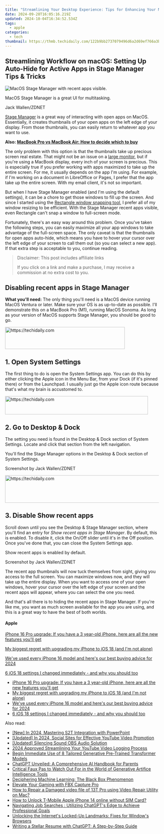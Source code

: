 ```yaml
---
title: "Streamlining Your Desktop Experience: Tips for Enhancing Your MacOS Sonoma's Menu Bar"
date: 2024-09-28T16:05:16.219Z
updated: 2024-10-04T16:34:52.534Z
tags:
  - apple
categories:
  - tech
thumbnail: https://thmb.techidaily.com/122b9bb2737079496d6a2d69ef766a3b3b8a091bd4f5906c27990e96a64caabf.jpg
---
```


## Streamlining Workflow on macOS: Setting Up Auto-Hide for Active Apps in Stage Manager  Tips & Tricks

![MacOS Stage Manager with recent apps visible.](https://www.zdnet.com/a/img/resize/043b3401c6347e414b43f550b9861947feb8f183/2023/12/13/990a8ef5-e17e-46f5-b351-ece7dd238d0e/stagemanagerhero.jpg?auto=webp&width=1280)

MacOS Stage Manager is a great UI for multitasking.

Jack Wallen/ZDNET

[Stage Manager](https://www.zdnet.com/article/what-is-macos-stage-manager-and-how-do-you-enable-it/) is a great way of interacting with open apps on MacOS. Essentially, it creates thumbnails of your open apps on the left edge of your display. From those thumbnails, you can easily return to whatever app you want to use.

**Also: [MacBook Pro vs MacBook Air: How to decide which to buy](https://www.zdnet.com/article/macbook-air-vs-macbook-pro-how-to-decide/)**

The only problem with this option is that the thumbnails take up precious screen real estate. That might not be an issue on a [large monitor](https://www.zdnet.com/home-and-office/smart-office/best-large-monitor/), but if you're using a MacBook display, every inch of your screen is precious. This is especially true if you prefer working with apps maximized to take up the entire screen. For me, it usually depends on the app I'm using. For example, if I'm working on a document in LibreOffice or Pages, I prefer that the app take up the entire screen. With my email client, it's not so important.

But when I have Stage Manager enabled (and I'm using the default settings), it can be a chore to get those windows to fill up the screen. And since I started using the [Rectangle window snapping tool](https://www.zdnet.com/article/how-to-get-true-window-snapping-in-macos/), I prefer all of my window resizing to be efficient. With the Stage Manager recent apps visible, even Rectangle can't snap a window to full-screen mode.

Fortunately, there's an easy way around this problem. Once you've taken the following steps, you can easily maximize all your app windows to take advantage of the full-screen space. The only caveat is that the thumbnails for open apps auto-hide, which means you have to hover your cursor over the left edge of your screen to call them out (so you can select a new app). If that extra step is acceptable to you, continue reading.

>  Disclaimer: This post includes affiliate links
>
>  If you click on a link and make a purchase, I may receive a commission at no extra cost to you.
>

## Disabling recent apps in Stage Manager

**What you'll need:** The only thing you'll need is a MacOS device running MacOS Ventura or later. Make sure your OS is as up-to-date as possible. I'll demonstrate this on a MacBook Pro (M1), running MacOS Sonoma. As long as your version of MacOS supports Stage Manager, you should be good to go.

<!-- affiliate ads begin -->
<a href="https://aligracehair.sjv.io/c/5597632/2135373/19272" target="_top" id="2135373">
  <img src="//a.impactradius-go.com/display-ad/19272-2135373" border="0" alt="https://techidaily.com" width="392" height="72"/>
</a>
<img height="0" width="0" src="https://aligracehair.sjv.io/i/5597632/2135373/19272" style="position:absolute;visibility:hidden;" border="0" />
<!-- affiliate ads end -->

## 1\. Open System Settings

The first thing to do is open the System Settings app. You can do this by either clicking the Apple icon in the Menu Bar, from your Dock (if it's pinned there) or from the Launchpad. I usually just go the Apple icon route because that's what my brain is accustomed to.

<!-- affiliate ads begin -->
<a href="https://review-au.sjv.io/c/5597632/2098703/14409" target="_top" id="2098703">
  <img src="//a.impactradius-go.com/display-ad/14409-2098703" border="0" alt="https://techidaily.com" width="468" height="60"/>
</a>
<img height="0" width="0" src="https://review-au.sjv.io/i/5597632/2098703/14409" style="position:absolute;visibility:hidden;" border="0" />
<!-- affiliate ads end -->

## 2\. Go to Desktop & Dock

The setting you need is found in the Desktop & Dock section of System Settings. Locate and click that section from the left navigation.

You'll find the Stage Manager options in the Desktop & Dock section of System Settings.

Screenshot by Jack Wallen/ZDNET

<!-- affiliate ads begin -->
<a href="https://aligracehair.sjv.io/c/5597632/1896546/19272" target="_top" id="1896546">
  <img src="//a.impactradius-go.com/display-ad/19272-1896546" border="0" alt="https://techidaily.com" width="728" height="90"/>
</a>
<img height="0" width="0" src="https://aligracehair.sjv.io/i/5597632/1896546/19272" style="position:absolute;visibility:hidden;" border="0" />
<!-- affiliate ads end -->

## 3\. Disable Show recent apps

Scroll down until you see the Desktop & Stage Manager section, where you'll find an entry for _Show recent apps in Stage Manager_. By default, this is enabled. To disable it, click the On/Off slider until it's in the Off position. Once you've done that, you can close the System Settings app. 

Show recent apps is enabled by default.

Screenshot by Jack Wallen/ZDNET

The recent app thumbnails will now tuck themselves from sight, giving you access to the full screen. You can maximize windows now, and they will take up the entire display. When you want to access one of your open windows, hover your cursor over the left edge of your screen and the recent apps will appear, where you can select the one you need.

And that's all there is to hiding the recent apps in Stage Manager. If you're like me, you want as much screen available for the app you are using, and this is a great way to have the best of both worlds.

#### Apple

[iPhone 16 Pro upgrade: If you have a 3 year-old iPhone, here are all the new features you'll get](https://www.zdnet.com/article/iphone-16-pro-and-pro-max-hands-on/ "iPhone 16 Pro upgrade: If you have a 3 year-old iPhone, here are all the new features you'll get")

[My biggest regret with upgrading my iPhone to iOS 18 (and I'm not alone)](https://www.zdnet.com/article/my-biggest-regret-with-upgrading-my-iphone-to-ios-18-and-im-not-alone/ "My biggest regret with upgrading my iPhone to iOS 18 (and I'm not alone)")

[We've used every iPhone 16 model and here's our best buying advice for 2024](https://www.zdnet.com/article/iphone-16-pro-max-buying-advice-2024/ "We've used every iPhone 16 model and here's our best buying advice for 2024")

[6 iOS 18 settings I changed immediately - and why you should too](https://www.zdnet.com/article/6-ios-18-settings-i-changed-immediately-and-why-you-should-too/ "6 iOS 18 settings I changed immediately - and why you should too")

* [iPhone 16 Pro upgrade: If you have a 3 year-old iPhone, here are all the new features you'll get](https://www.zdnet.com/article/iphone-16-pro-and-pro-max-hands-on/ "iPhone 16 Pro upgrade: If you have a 3 year-old iPhone, here are all the new features you'll get")
* [My biggest regret with upgrading my iPhone to iOS 18 (and I'm not alone)](https://www.zdnet.com/article/my-biggest-regret-with-upgrading-my-iphone-to-ios-18-and-im-not-alone/ "My biggest regret with upgrading my iPhone to iOS 18 (and I'm not alone)")
* [We've used every iPhone 16 model and here's our best buying advice for 2024](https://www.zdnet.com/article/iphone-16-pro-max-buying-advice-2024/ "We've used every iPhone 16 model and here's our best buying advice for 2024")
* [6 iOS 18 settings I changed immediately - and why you should too](https://www.zdnet.com/article/6-ios-18-settings-i-changed-immediately-and-why-you-should-too/ "6 iOS 18 settings I changed immediately - and why you should too")

<ins class="adsbygoogle"
     style="display:block"
     data-ad-format="autorelaxed"
     data-ad-client="ca-pub-7571918770474297"
     data-ad-slot="1223367746"></ins>

<ins class="adsbygoogle"
     style="display:block"
     data-ad-client="ca-pub-7571918770474297"
     data-ad-slot="8358498916"
     data-ad-format="auto"
     data-full-width-responsive="true"></ins>

<span class="atpl-alsoreadstyle">Also read:</span>
<div><ul>
<li><a href="https://fox-links.techidaily.com/new-in-2024-mastering-s2t-integration-with-powerpoint/"><u>[New] In 2024, Mastering S2T Integration with PowerPoint</u></a></li>
<li><a href="https://fox-links.techidaily.com/updated-in-2024-social-sites-for-effective-youtube-video-promotion/"><u>[Updated] In 2024, Social Sites for Effective YouTube Video Promotion</u></a></li>
<li><a href="https://on-screen-recording.techidaily.com/updated-silencing-sound-obs-audio-solution/"><u>[Updated] Silencing Sound OBS Audio Solution</u></a></li>
<li><a href="https://screen-recording.techidaily.com/2024-approved-streamlining-your-youtube-video-logging-process/"><u>2024 Approved Streamlining Your YouTube Video Logging Process</u></a></li>
<li><a href="https://tech-haven.techidaily.com/begin-immediate-use-of-8-tailored-generative-pre-trained-transformer-models/"><u>Begin Immediate Use of 8 Tailored Generative Pre-Trained Transformer Models</u></a></li>
<li><a href="https://tech-haven.techidaily.com/chatgpt-unveiled-a-comprehensive-ai-handbook-for-parents/"><u>ChatGPT Unveiled: A Comprehensive AI Handbook for Parents</u></a></li>
<li><a href="https://tech-haven.techidaily.com/critical-faux-pas-to-watch-out-for-in-the-world-of-generative-artifice-intelligence-tools/"><u>Critical Faux Pas to Watch Out For in the World of Generative Artifice Intelligence Tools</u></a></li>
<li><a href="https://tech-haven.techidaily.com/deciphering-machine-learning-the-black-box-phenomenon/"><u>Deciphering Machine Learning: The Black Box Phenomenon</u></a></li>
<li><a href="https://video-capture.techidaily.com/elevate-your-gaming-with-fbx-capture-pro/"><u>Elevate Your Gaming with FBX Capture Pro</u></a></li>
<li><a href="https://blog-min.techidaily.com/how-to-repair-a-damaged-video-file-of-13t-pro-using-video-repair-utility-on-mac-by-stellar-video-repair-mobile-video-repair/"><u>How to Repair a Damaged video file of 13T Pro using Video Repair Utility on Mac?</u></a></li>
<li><a href="https://sim-unlock.techidaily.com/how-to-unlock-t-mobile-apple-iphone-14-online-without-sim-card-by-drfone-ios/"><u>How to Unlock T-Mobile Apple iPhone 14 online without SIM Card?</u></a></li>
<li><a href="https://tech-haven.techidaily.com/navigating-job-searches-utilizing-chatgpts-edge-to-achieve-professional-goals/"><u>Navigating Job Searches : Utilizing ChatGPT's Edge to Achieve Professional Goals</u></a></li>
<li><a href="https://windows11.techidaily.com/unlocking-the-internets-locked-up-landmarks-fixes-for-windows-browsers/"><u>Unlocking the Internet's Locked-Up Landmarks: Fixes for Window's Browsers</u></a></li>
<li><a href="https://tech-haven.techidaily.com/writing-a-stellar-resume-with-chatgpt-a-step-by-step-guide/"><u>Writing a Stellar Resume with ChatGPT: A Step-by-Step Guide</u></a></li>
</ul></div>

